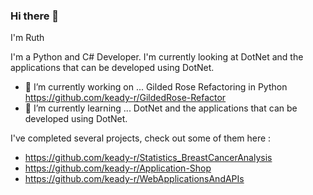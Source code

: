 ### Hi there 👋

I'm Ruth

I'm a Python and C# Developer. I'm currently looking at DotNet and the applications that can be developed using DotNet. 

- 🔭 I’m currently working on ... Gilded Rose Refactoring in Python https://github.com/keady-r/GildedRose-Refactor
- 🌱 I’m currently learning ...  DotNet and the applications that can be developed using DotNet. 

I've completed several projects, check out some of them here :
- https://github.com/keady-r/Statistics_BreastCancerAnalysis
- https://github.com/keady-r/Application-Shop
- https://github.com/keady-r/WebApplicationsAndAPIs

